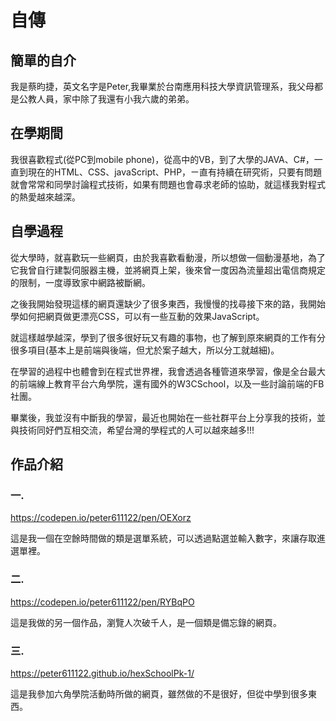 # 自傳

## 簡單的自介

我是蔡昀捷，英文名字是Peter,我畢業於台南應用科技大學資訊管理系，我父母都是公教人員，家中除了我還有小我六歲的弟弟。

## 在學期間

我很喜歡程式(從PC到mobile phone)，從高中的VB，到了大學的JAVA、C#，一直到現在的HTML、CSS、javaScript、PHP，ㄧ直有持續在研究術，只要有問題就會常常和同學討論程式技術，如果有問題也會尋求老師的協助，就這樣我對程式的熱愛越來越深。

## 自學過程

從大學時，就喜歡玩一些網頁，由於我喜歡看動漫，所以想做一個動漫基地，為了它我曾自行建製伺服器主機，並將網頁上架，後來曾一度因為流量超出電信商規定的限制，一度導致家中網路被斷網。

之後我開始發現這樣的網頁還缺少了很多東西，我慢慢的找尋接下來的路，我開始學如何把網頁做更漂亮CSS，可以有一些互動的效果JavaScript。

就這樣越學越深，學到了很多很好玩又有趣的事物，也了解到原來網頁的工作有分很多項目(基本上是前端與後端，但尤於案子越大，所以分工就越細)。

在學習的過程中也體會到在程式世界裡，我會透過各種管道來學習，像是全台最大的前端線上教育平台六角學院，還有國外的W3CSchool，以及一些討論前端的FB社團。

畢業後，我並沒有中斷我的學習，最近也開始在一些社群平台上分享我的技術，並與技術同好們互相交流，希望台灣的學程式的人可以越來越多!!!

## 作品介紹

### 一.
https://codepen.io/peter611122/pen/OEXorz

這是我一個在空餘時間做的類是選單系統，可以透過點選並輸入數字，來讓存取進選單裡。


### 二.
https://codepen.io/peter611122/pen/RYBqPO

這是我做的另一個作品，瀏覽人次破千人，是一個類是備忘錄的網頁。


### 三.
https://peter611122.github.io/hexSchoolPk-1/

這是我參加六角學院活動時所做的網頁，雖然做的不是很好，但從中學到很多東西。

